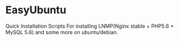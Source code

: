 # EasyUbuntu
Quick Installation Scripts For installing LNMP(Nginx stable + PHP5.6 + MySQL 5.6) and some more on ubuntu/debian.

